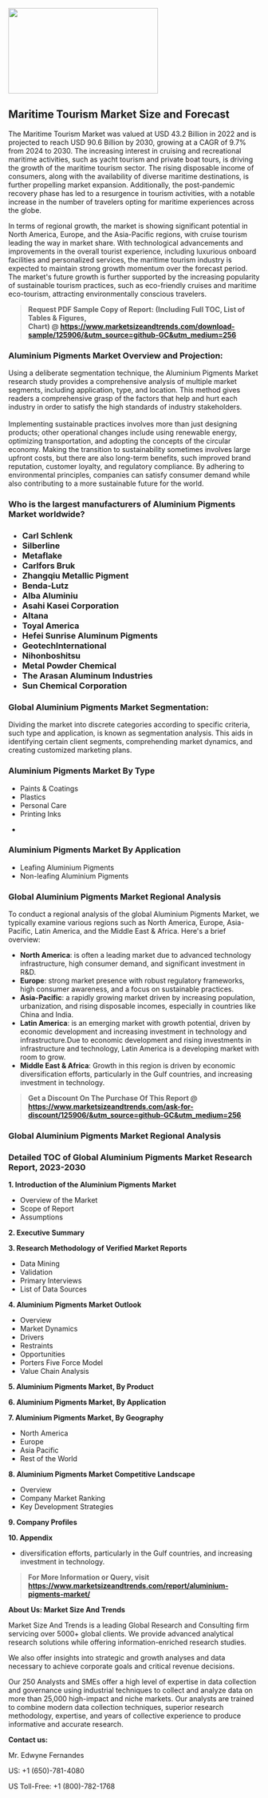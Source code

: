 <p><img class="alignnone size-medium wp-image-20088" src="https://ffe5etoiles.com/wp-content/uploads/2024/12/MST1-300x171.png" alt="" width="300" height="171" /></p><h2>Maritime Tourism Market Size and Forecast</h2><p>The Maritime Tourism Market was valued at USD 43.2 Billion in 2022 and is projected to reach USD 90.6 Billion by 2030, growing at a CAGR of 9.7% from 2024 to 2030. The increasing interest in cruising and recreational maritime activities, such as yacht tourism and private boat tours, is driving the growth of the maritime tourism sector. The rising disposable income of consumers, along with the availability of diverse maritime destinations, is further propelling market expansion. Additionally, the post-pandemic recovery phase has led to a resurgence in tourism activities, with a notable increase in the number of travelers opting for maritime experiences across the globe.</p><p>In terms of regional growth, the market is showing significant potential in North America, Europe, and the Asia-Pacific regions, with cruise tourism leading the way in market share. With technological advancements and improvements in the overall tourist experience, including luxurious onboard facilities and personalized services, the maritime tourism industry is expected to maintain strong growth momentum over the forecast period. The market's future growth is further supported by the increasing popularity of sustainable tourism practices, such as eco-friendly cruises and maritime eco-tourism, attracting environmentally conscious travelers.</p></p><blockquote id="" class=""><strong>Request PDF Sample Copy of Report: (Including Full TOC, List of Tables &amp; Figures, Chart)&nbsp;@&nbsp;<strong><a href="https://www.marketsizeandtrends.com/download-sample/125906/&utm_source=github-GC&utm_medium=256" target="_blank">https://www.marketsizeandtrends.com/download-sample/125906/&utm_source=github-GC&utm_medium=256</a></strong></strong></blockquote><h3 id="" class="">Aluminium Pigments Market&nbsp;Overview and Projection:</h3><p id="" class="">Using a deliberate segmentation technique, the Aluminium Pigments Market research study provides a comprehensive analysis of multiple market segments, including application, type, and location. This method gives readers a comprehensive grasp of the factors that help and hurt each industry in order to satisfy the high standards of industry stakeholders. <br /> <br />Implementing sustainable practices involves more than just designing products; other operational changes include using renewable energy, optimizing transportation, and adopting the concepts of the circular economy. Making the transition to sustainability sometimes involves large upfront costs, but there are also long-term benefits, such improved brand reputation, customer loyalty, and regulatory compliance. By adhering to environmental principles, companies can satisfy consumer demand while also contributing to a more sustainable future for the world.</p><h3 id="" class="">Who is the largest manufacturers of&nbsp;Aluminium Pigments Market worldwide?</h3><h3 class=""><p><ul><li>Carl Schlenk </li><li> Silberline </li><li> Metaflake </li><li> Carlfors Bruk </li><li> Zhangqiu Metallic Pigment </li><li> Benda-Lutz </li><li> Alba Aluminiu </li><li> Asahi Kasei Corporation </li><li> Altana </li><li> Toyal America </li><li> Hefei Sunrise Aluminum Pigments </li><li> GeotechInternational </li><li> Nihonboshitsu </li><li> Metal Powder Chemical </li><li> The Arasan Aluminum Industries </li><li> Sun Chemical Corporation</li></ul></p></h3><h3 id="" class="">Global&nbsp;Aluminium Pigments Market Segmentation:</h3><p id="" class="">Dividing the market into discrete categories according to specific criteria, such type and application, is known as segmentation analysis. This aids in identifying certain client segments, comprehending market dynamics, and creating customized marketing plans.</p><h3 id="" class="">Aluminium Pigments Market&nbsp;By Type</h3><p><p><ul><li>Paints & Coatings </li><li> Plastics </li><li> Personal Care </li><li> Printing Inks </li><li> </p></li></ul></p></p><h3 id="" class="">Aluminium Pigments Market&nbsp;By Application</h3><p class=""><p><ul><li>Leafing Aluminium Pigments </li><li> Non-leafing Aluminium Pigments</li></ul></p></p><h3 id="" class="">Global Aluminium Pigments Market Regional Analysis</h3><p id="" class="">To conduct a regional analysis of the global Aluminium Pigments Market, we typically examine various regions such as North America, Europe, Asia-Pacific, Latin America, and the Middle East &amp; Africa. Here's a brief overview:</p><ul><li><strong>North America</strong>: is often a leading market due to advanced technology infrastructure, high consumer demand, and significant investment in R&amp;D.</li><li><strong>Europe</strong>: strong market presence with robust regulatory frameworks, high consumer awareness, and a focus on sustainable practices.</li><li><strong>Asia-Pacific</strong>: a rapidly growing market driven by increasing population, urbanization, and rising disposable incomes, especially in countries like China and India.</li><li><strong>Latin America</strong>: is an emerging market with growth potential, driven by economic development and increasing investment in technology and infrastructure.Due to economic development and rising investments in infrastructure and technology, Latin America is a developing market with room to grow.</li><li><strong>Middle East &amp; Africa</strong>: Growth in this region is driven by economic diversification efforts, particularly in the Gulf countries, and increasing investment in technology.</li></ul><blockquote id="" class=""><strong>Get a Discount On The Purchase Of This Report @ <strong><a href="https://www.marketsizeandtrends.com/ask-for-discount/125906/&utm_source=github-GC&utm_medium=256" target="_blank">https://www.marketsizeandtrends.com/ask-for-discount/125906/&utm_source=github-GC&utm_medium=256</a></strong></strong></blockquote><h3 id="" class="">Global Aluminium Pigments Market Regional Analysis</h3><h3 id="" class="">Detailed TOC of Global Aluminium Pigments Market Research Report, 2023-2030</h3><p id="" class=""><strong>1. Introduction of the Aluminium Pigments Market</strong></p><ul><li>Overview of the Market</li><li>Scope of Report</li><li>Assumptions</li></ul><p id="" class=""><strong>2. Executive Summary</strong></p><p id="" class=""><strong>3. Research Methodology of Verified Market Reports</strong></p><ul><li>Data Mining</li><li>Validation</li><li>Primary Interviews</li><li>List of Data Sources</li></ul><p id="" class=""><strong>4. Aluminium Pigments Market Outlook</strong></p><ul><li>Overview</li><li>Market Dynamics</li><li>Drivers</li><li>Restraints</li><li>Opportunities</li><li>Porters Five Force Model</li><li>Value Chain Analysis</li></ul><p id="" class=""><strong>5. Aluminium Pigments Market, By Product</strong></p><p id="" class=""><strong>6. Aluminium Pigments Market, By Application</strong></p><p id="" class=""><strong>7. Aluminium Pigments Market, By Geography</strong></p><ul><li>North America</li><li>Europe</li><li>Asia Pacific</li><li>Rest of the World</li></ul><p id="" class=""><strong>8. Aluminium Pigments Market Competitive Landscape</strong></p><ul><li>Overview</li><li>Company Market Ranking</li><li>Key Development Strategies</li></ul><p id="" class=""><strong>9. Company Profiles</strong></p><p id="" class=""><strong>10. Appendix</strong></p><ul><li>diversification efforts, particularly in the Gulf countries, and increasing investment in technology.</li></ul><blockquote id="" class=""><strong>For More Information or Query, visit <strong><strong><a href="https://www.marketsizeandtrends.com/report/aluminium-pigments-market/" target="_blank">https://www.marketsizeandtrends.com/report/aluminium-pigments-market/</a></strong></strong></strong></blockquote><p id="" class=""><strong>About Us: Market Size And Trends</strong></p><p id="" class="">Market Size And Trends is a leading Global Research and Consulting firm servicing over 5000+ global clients. We provide advanced analytical research solutions while offering information-enriched research studies.</p><p id="" class="">We also offer insights into strategic and growth analyses and data necessary to achieve corporate goals and critical revenue decisions.</p><p id="" class="">Our 250 Analysts and SMEs offer a high level of expertise in data collection and governance using industrial techniques to collect and analyze data on more than 25,000 high-impact and niche markets. Our analysts are trained to combine modern data collection techniques, superior research methodology, expertise, and years of collective experience to produce informative and accurate research.</p><p id="" class=""><strong>Contact us:</strong></p><p id="" class="">Mr. Edwyne Fernandes</p><p id="" class="">US: +1 (650)-781-4080</p><p id="" class="">US Toll-Free: +1 (800)-782-1768</p>
